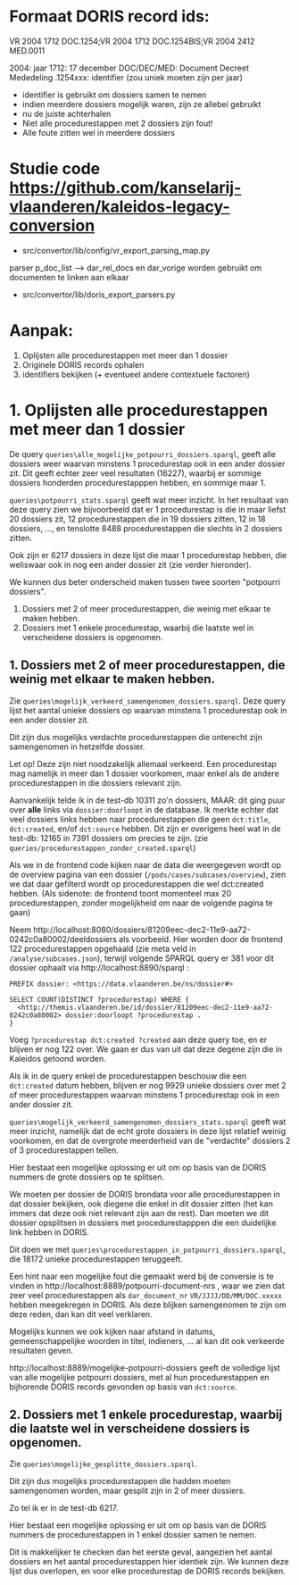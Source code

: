 # Formaat DORIS record ids:
VR 2004 1712 DOC.1254;VR 2004 1712 DOC.1254BIS;VR 2004 2412 MED.0011

2004: jaar
1712: 17 december
DOC/DEC/MED: Document Decreet Mededeling
.1254xxx: identifier (zou uniek moeten zijn per jaar)

- identifier is gebruikt om dossiers samen te nemen
- indien meerdere dossiers mogelijk waren, zijn ze allebei gebruikt
- nu de juiste achterhalen
- Niet alle procedurestappen met 2 dossiers zijn fout!
- Alle foute zitten wel in meerdere dossiers

# Studie code https://github.com/kanselarij-vlaanderen/kaleidos-legacy-conversion

- src/convertor/lib/config/vr_export_parsing_map.py

parser p_doc_list --> dar_rel_docs en dar_vorige worden gebruikt om documenten te linken aan elkaar

- src/convertor/lib/doris_export_parsers.py

# Aanpak:
1. Oplijsten alle procedurestappen met meer dan 1 dossier
2. Originele DORIS records ophalen
3. identifiers bekijken (+ eventueel andere contextuele factoren)

# 1. Oplijsten alle procedurestappen met meer dan 1 dossier

De query `queries\alle_mogelijke_potpourri_dossiers.sparql`, geeft alle dossiers weer waarvan minstens 1 procedurestap ook in een ander dossier zit. Dit geeft echter zeer veel resultaten (16227), waarbij er sommige dossiers honderden procedurestapppen hebben, en sommige maar 1.

`queries\potpourri_stats.sparql` geeft wat meer inzicht. In het resultaat van deze query zien we bijvoorbeeld dat er 1 procedurestap is die in maar liefst 20 dossiers zit, 12 procedurestappen die in 19 dossiers zitten, 12 in 18 dossiers, ..., en tenslotte 8488 procedurestappen die slechts in 2 dossiers zitten.

Ook zijn er 6217 dossiers in deze lijst die maar 1 procedurestap hebben, die weliswaar ook in nog een ander dossier zit (zie verder hieronder).

We kunnen dus beter onderscheid maken tussen twee soorten "potpourri dossiers".

1. Dossiers met 2 of meer procedurestappen, die weinig met elkaar te maken hebben.
2. Dossiers met 1 enkele procedurestap, waarbij die laatste wel in verscheidene dossiers is opgenomen.

## 1. Dossiers met 2 of meer procedurestappen, die weinig met elkaar te maken hebben.

Zie `queries\mogelijk_verkeerd_samengenomen_dossiers.sparql`. Deze query lijst het aantal unieke dossiers op waarvan minstens 1 procedurestap ook in een ander dossier zit.

Dit zijn dus mogelijks verdachte procedurestappen die onterecht zijn samengenomen in hetzelfde dossier.

Let op! Deze zijn niet noodzakelijk allemaal verkeerd. Een procedurestap mag namelijk in meer dan 1 dossier voorkomen, maar enkel als de andere procedurestappen in die dossiers relevant zijn.

Aanvankelijk telde ik in de test-db 10311 zo'n dossiers, MAAR: dit ging puur over **alle** links via `dossier:doorloopt` in de database. Ik merkte echter dat veel dossiers links hebben naar procedurestappen die geen `dct:title`, `dct:created`, en/of `dct:source` hebben. Dit zijn er overigens heel wat in de test-db: 12165 in 7391 dossiers om precies te zijn. (zie `queries/procedurestappen_zonder_created.sparql`)


Als we in de frontend code kijken naar de data die weergegeven wordt op de overview pagina van een dossier (`/pods/cases/subcases/overview`), zien we dat daar gefilterd wordt op procedurestappen die wel dct:created hebben. (Als sidenote: de frontend toont momenteel max 20 procedurestappen, zonder mogelijkheid om naar de volgende pagina te gaan)

Neem http://localhost:8080/dossiers/81209eec-dec2-11e9-aa72-0242c0a80002/deeldossiers als voorbeeld. Hier worden door de frontend 122 procedurestappen opgehaald (zie meta veld in `/analyse/subcases.json`), terwijl volgende SPARQL query er 381 voor dit dossier ophaalt via http://localhost:8890/sparql :

```
PREFIX dossier: <https://data.vlaanderen.be/ns/dossier#>

SELECT COUNT(DISTINCT ?procedurestap) WHERE {
  <http://themis.vlaanderen.be/id/dossier/81209eec-dec2-11e9-aa72-0242c0a80002> dossier:doorloopt ?procedurestap .
}
```

Voeg `?procedurestap dct:created ?created` aan deze query toe, en er blijven er nog 122 over. We gaan er dus van uit dat deze degene zijn die in Kaleidos getoond worden.

Als ik in de query enkel de procedurestappen beschouw die een `dct:created` datum hebben, blijven er nog 9929 unieke dossiers over met 2 of meer procedurestappen waarvan minstens 1 procedurestap ook in een ander dossier zit.

`queries\mogelijk_verkeerd_samengenomen_dossiers_stats.sparql` geeft wat meer inzicht, namelijk dat de echt grote dossiers in deze lijst relatief weinig voorkomen, en dat de overgrote meerderheid van de "verdachte" dossiers 2 of 3 procedurestappen tellen.

Hier bestaat een mogelijke oplossing er uit om op basis van de DORIS nummers de grote dossiers op te splitsen.

We moeten per dossier de DORIS brondata voor alle procedurestappen in dat dossier bekijken, ook diegene die enkel in dit dossier zitten (het kan immers dat deze ook niet relevant zijn aan de rest).
Dan moeten we dit dossier opsplitsen in dossiers met procedurestapppen die een duidelijke link hebben in DORIS.

Dit doen we met `queries\procedurestappen_in_potpourri_dossiers.sparql`, die 18172 unieke procedurestappen teruggeeft.

Een hint naar een mogelijke fout die gemaakt werd bij de conversie is te vinden in http://localhost:8889/potpourri-document-nrs , waar we zien dat zeer veel procedurestappen als `dar_document_nr` `VR/JJJJ/DD/MM/DOC.xxxxx` hebben meegekregen in DORIS. Als deze blijken samengenomen te zijn om deze reden, dan kan dit veel verklaren.

Mogelijks kunnen we ook kijken naar afstand in datums, gemeenschappelijke woorden in titel, indieners, ... al kan dit ook verkeerde resultaten geven.

http://localhost:8889/mogelijke-potpourri-dossiers geeft de volledige lijst van alle mogelijke potpourri dossiers, met al hun procedurestappen en bijhorende DORIS records gevonden op basis van `dct:source`.

## 2. Dossiers met 1 enkele procedurestap, waarbij die laatste wel in verscheidene dossiers is opgenomen.

Zie `queries\mogelijke_gesplitte_dossiers.sparql`.

Dit zijn dus mogelijks procedurestappen die hadden moeten samengenomen worden, maar gesplit zijn in 2 of meer dossiers.

Zo tel ik er in de test-db 6217.

Hier bestaat een mogelijke oplossing er uit om op basis van de DORIS nummers de procedurestappen in 1 enkel dossier samen te nemen.

Dit is makkelijker te checken dan het eerste geval, aangezien het aantal dossiers en het aantal procedurestappen hier identiek zijn. We kunnen deze lijst dus overlopen, en voor elke procedurestap de DORIS records bekijken.
